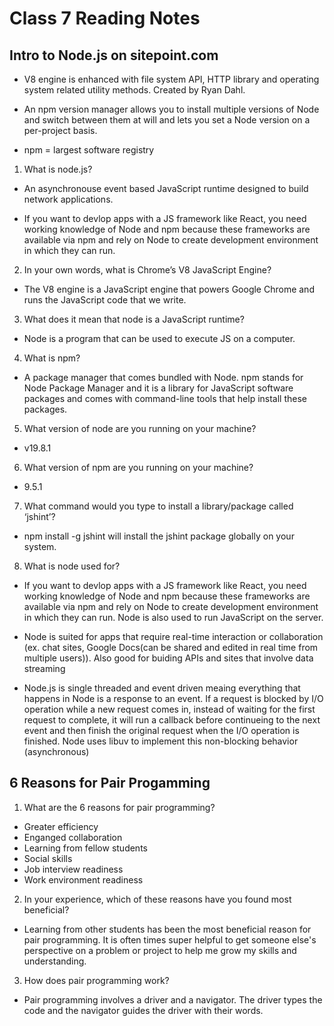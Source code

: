 # Class 7 Reading Notes

## Intro to Node.js on sitepoint.com

- V8 engine is enhanced with file system API, HTTP library and operating system related utility methods. Created by Ryan Dahl.

- An npm version manager allows you to install multiple versions of Node and switch between them at will and lets you set a Node version on a per-project basis.

- npm = largest software registry


1. What is node.js?

- An asynchronouse event based JavaScript runtime designed to build network applications.

- If you want to devlop apps with a JS framework like React, you need working knowledge of Node and npm because these frameworks are available via npm and rely on Node to create development environment in which they can run.

2. In your own words, what is Chrome’s V8 JavaScript Engine?

- The V8 engine is a JavaScript engine that powers Google Chrome and runs the JavaScript code that we write.

3. What does it mean that node is a JavaScript runtime?

- Node is a program that can be used to execute JS on a computer.

4. What is npm?

- A package manager that comes bundled with Node. npm stands for Node Package Manager and it is a library for JavaScript software packages and comes with command-line tools that help install these packages.

5. What version of node are you running on your machine?

- v19.8.1

6. What version of npm are you running on your machine?

- 9.5.1

7. What command would you type to install a library/package called ‘jshint’?

- npm install -g jshint will install the jshint package globally on your system.

8. What is node used for?

- If you want to devlop apps with a JS framework like React, you need working knowledge of Node and npm because these frameworks are available via npm and rely on Node to create development environment in which they can run. Node is also used to run JavaScript on the server.

-  Node is suited for apps that require real-time interaction or collaboration (ex. chat sites, Google Docs(can be shared and edited in real time from multiple users)). Also good for buiding APIs and sites that involve data streaming

- Node.js is single threaded and event driven meaing everything that happens in Node is a response to an event. If a request is blocked by I/O operation while a new request comes in, instead of waiting for the first request to complete, it will run a callback before continueing to the next event and then finish the original request when the I/O operation is finished. Node uses libuv to implement this non-blocking behavior (asynchronous)

## 6 Reasons for Pair Progamming

1. What are the 6 reasons for pair programming?

- Greater efficiency
- Enganged collaboration
- Learning from fellow students
- Social skills
- Job interview readiness
- Work environment readiness

2. In your experience, which of these reasons have you found most beneficial?

- Learning from other students has been the most beneficial reason for pair programming. It is often times super helpful to get someone else's perspective on a problem or project to help me grow my skills and understanding.

3. How does pair programming work?

- Pair programming involves a driver and a navigator. The driver types the code and the navigator guides the driver with their words. 